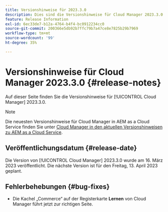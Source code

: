 ```yaml
---
title: Versionshinweise für 2023.3.0
description: Dies sind die Versionshinweise für Cloud Manager 2023.3.0.
feature: Release Information
exl-id: 6ec33de7-b12a-4764-b4f4-bc0912234cc0
source-git-commit: 200366e5db92b7ffc79b7a47ce8e7825b29b7969
workflow-type: tm+mt
source-wordcount: '99'
ht-degree: 35%

---
```


# Versionshinweise für Cloud Manager 2023.3.0 {#release-notes}

Auf dieser Seite finden Sie die Versionshinweise für [!UICONTROL Cloud Manager] 2023.3.0.

>[!NOTE]
>
>Die neuesten Versionshinweise für Cloud Manager in AEM as a Cloud Service finden Sie unter [Cloud Manager in den aktuellen Versionshinweisen zu AEM as a Cloud Service](https://experienceleague.adobe.com/docs/experience-manager-cloud-service/content/implementing/using-cloud-manager/release-notes-cloud-manager/release-notes-cm-current.html?lang=de).

## Veröffentlichungsdatum {#release-date}

Die Version von [!UICONTROL Cloud Manager] 2023.3.0 wurde am 16. März 2023 veröffentlicht. Die nächste Version ist für den Freitag, 13. April 2023 geplant.

## Fehlerbehebungen {#bug-fixes}

* Die Kachel „Commerce“ auf der Registerkarte **Lernen** von Cloud Manager führt jetzt zur richtigen Seite.
